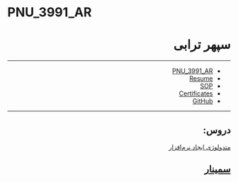 # PNU_3991_AR

<div dir="rtl">

# سپهر ترابی
---

- [PNU_3991_AR](https://github.com/SepehrTorabi/PNU_3991_AR)
- [Resume](https://SepehrTorabi.github.io/)
- [SOP](https://SepehrTorabi.github.io/SOP/)
- [Certificates](https://sepehrtorabi.github.io/certificates/)
- [GitHub](https://github.com/SepehrTorabi)

---

## دروس:

[ متدولوژی ایجاد نرم‌افزار ](https://github.com/AliRazavi-edu/PNU_3991/tree/master/_MSc/SoftwareDevelopmentMethodologies#TOC) 

[سمینار]() 
---
